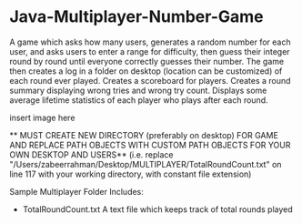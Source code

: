 # Java-Multiplayer-Number-Game
A game which asks how many users, generates a random number for each user, and asks users to enter a range for difficulty, then guess their integer round by round until everyone correctly guesses their number.
The game then creates a log in a folder on desktop (location can be customized) of each round ever played.
Creates a scoreboard for players.
Creates a round summary displaying wrong tries and wrong try count.
Displays some average lifetime statistics of each player who plays after each round.

insert image here

** MUST CREATE NEW DIRECTORY (preferably on desktop) FOR GAME AND REPLACE PATH OBJECTS WITH CUSTOM PATH OBJECTS FOR YOUR OWN DESKTOP AND USERS**
    (i.e. replace "/Users/zabeerrahman/Desktop/MULTIPLAYER/TotalRoundCount.txt" on line 117 with your working directory, with constant file extension)
    
Sample Multiplayer Folder Includes:
  * TotalRoundCount.txt
        A text file which keeps track of total rounds played

